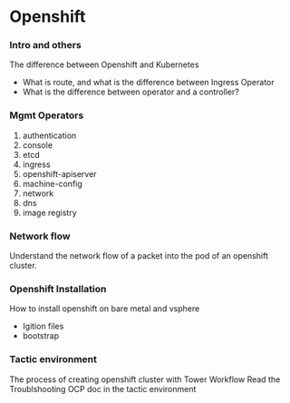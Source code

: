 # Openshift

### Intro and others
The difference between Openshift and Kubernetes
 - What is route, and what is the difference between Ingress Operator
 - What is the difference between operator and a controller?

### Mgmt Operators

1. authentication
2. console
3. etcd
4. ingress
5. openshift-apiserver
6. machine-config
7. network
8. dns
9. image registry

### Network flow

Understand the network flow of a packet into the pod of an openshift cluster.


### Openshift Installation

How to install openshift on bare metal and vsphere
 - Igition files
 - bootstrap


### Tactic environment
The process of creating openshift cluster with Tower Workflow
Read the Troublshooting OCP doc in the tactic environment
